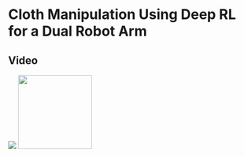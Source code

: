 # Cloth Manipulation Using Deep RL for a Dual Robot Arm

## Video
<img src="https://github.com/user-attachments/assets/26b4169f-5c20-4ff3-82dd-5298afcf7df8">
<img src="https://github.com/user-attachments/assets/ea6c1e91-4983-450e-a20f-e72b2b20fc4d" width="150" height="150">
